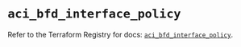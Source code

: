 # `aci_bfd_interface_policy`

Refer to the Terraform Registry for docs: [`aci_bfd_interface_policy`](https://registry.terraform.io/providers/ciscodevnet/aci/2.17.0/docs/resources/bfd_interface_policy).
